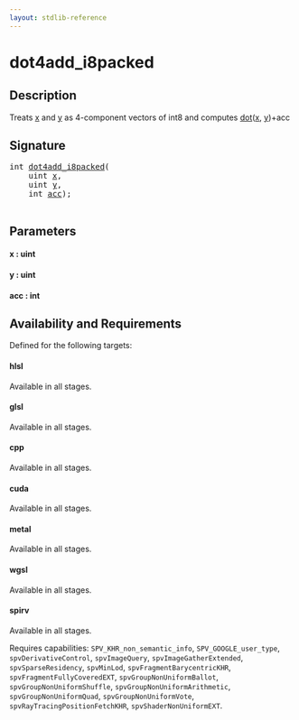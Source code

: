 ```yaml
---
layout: stdlib-reference
---
```


# dot4add\_i8packed

## Description

Treats <span class='code'><a href="dot4add_i8packed.md#decl-x" class="code_param">x</a></span> and <span class='code'><a href="dot4add_i8packed.md#decl-y" class="code_param">y</a></span> as 4-component vectors of <span class='code'>int8</span> and computes <span class='code'><a href="dot.md">dot</a>(<a href="dot.md#decl-x" class="code_param">x</a>, <a href="dot.md#decl-y" class="code_param">y</a>)+acc</span>




## Signature 

<pre>
<span class="code_keyword">int</span> <a href="dot4add_i8packed.md">dot4add_i8packed</a>(
    <span class="code_keyword">uint</span> <a href="dot4add_i8packed.md#decl-x" class="code_param">x</a>,
    <span class="code_keyword">uint</span> <a href="dot4add_i8packed.md#decl-y" class="code_param">y</a>,
    <span class="code_keyword">int</span> <a href="dot4add_i8packed.md#decl-acc" class="code_param">acc</a>);

</pre>

## Parameters

####  <a id="decl-x"></a>x  : uint
####  <a id="decl-y"></a>y  : uint
####  <a id="decl-acc"></a>acc  : int

## Availability and Requirements

Defined for the following targets:

#### hlsl
Available in all stages.

#### glsl
Available in all stages.

#### cpp
Available in all stages.

#### cuda
Available in all stages.

#### metal
Available in all stages.

#### wgsl
Available in all stages.

#### spirv
Available in all stages.

Requires capabilities: `SPV_KHR_non_semantic_info`, `SPV_GOOGLE_user_type`, `spvDerivativeControl`, `spvImageQuery`, `spvImageGatherExtended`, `spvSparseResidency`, `spvMinLod`, `spvFragmentBarycentricKHR`, `spvFragmentFullyCoveredEXT`, `spvGroupNonUniformBallot`, `spvGroupNonUniformShuffle`, `spvGroupNonUniformArithmetic`, `spvGroupNonUniformQuad`, `spvGroupNonUniformVote`, `spvRayTracingPositionFetchKHR`, `spvShaderNonUniformEXT`.



<script>
// Fix .md links to .html when on ReadTheDocs
if (window.location.hostname.includes('readthedocs') || 
    window.location.hostname.includes('rtfd.io')) {
  document.addEventListener('DOMContentLoaded', function() {
    const links = document.querySelectorAll('a');
    links.forEach(link => {
      const href = link.getAttribute('href');
      if (href && href.includes('.md')) {
        // This regex will handle .md links with or without fragment identifiers or query parameters
        link.href = link.href.replace(/(.+)\.md(#[^?]*)?(\?.*)?$/, '$1.html$2$3');
      }
    });
  });
}
</script>

